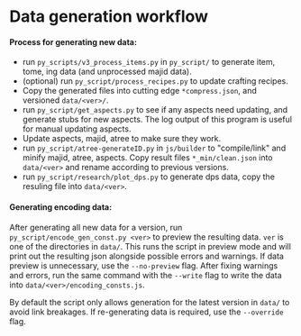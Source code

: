 # Data generation workflow

#### Process for generating new data:
- run `py_scripts/v3_process_items.py` in `py_script/` to generate item, tome, ing data (and unprocessed majid data).
- (optional) run `py_script/process_recipes.py` to update crafting recipes.
- Copy the generated files into cutting edge `*compress.json`, and versioned `data/<ver>/`.
- run `py_script/get_aspects.py` to see if any aspects need updating, and generate stubs for new aspects. The log output of this program is useful for manual updating aspects.
- Update aspects, majid, atree to make sure they work.
- run `py_script/atree-generateID.py` in `js/builder` to "compile/link" and minify majid, atree, aspects. Copy result files `*_min/clean.json` into `data/<ver>` and rename according to previous versions.
- run `py_script/research/plot_dps.py` to generate dps data, copy the resuling file into `data/<ver>`.

#### Generating encoding data:
After generating all new data for a version, run `py_script/encode_gen_const.py <ver>` to preview the resulting data. `ver` is one of the directories in `data/`. This runs the script in preview mode and will print out the resulting json alongside possible errors and warnings. If data preview is unnecessary, use the `--no-preview` flag.
After fixing warnings and errors, run the same command with the `--write` flag to write the data into `data/<ver>/encoding_consts.js`.

By default the script only allows generation for the latest version in `data/` to avoid link breakages. If re-generating data is required, use the `--override` flag.


